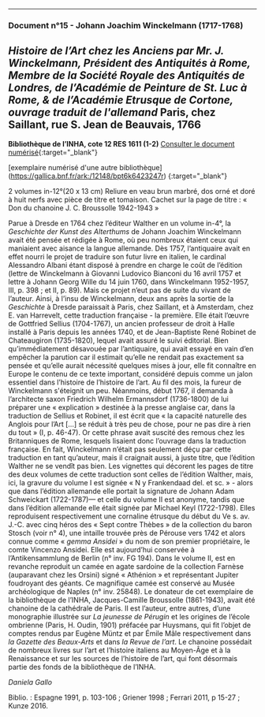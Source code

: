 ***
### **Document n°15 - Johann Joachim Winckelmann (1717-1768)**
**_Histoire de l’Art chez les Anciens par Mr. J. Winckelmann, Président des Antiquités à Rome, Membre de la Société Royale des Antiquités de Londres, de l’Académie de Peinture de St. Luc à Rome, & de l’Académie Etrusque de Cortone, ouvrage traduit de l'allemand_**
**Paris, chez  Saillant, rue S. Jean de  Beauvais, 1766**
-------------------------
**Bibliothèque de l’INHA, cote 12 RES 1611 (1-2)**
[Consulter le document numérisé](http://bibliotheque.inha.fr/iguana/www.main.cls?surl=search#RecordId=1.264250){:target="_blank"}

[exemplaire numérisé d'une autre bibliothèque] (https://gallica.bnf.fr/ark:/12148/bpt6k6423247r) {:target="_blank"}

2 volumes in-12°(20 x 13 cm)
Reliure en veau brun marbré, dos orné et doré à huit nerfs avec pièce de titre et tomaison.
Cachet sur la page de titre : « Don du chanoine J. C. Broussolle 1942-1943 »

Parue à Dresde en 1764 chez l’éditeur Walther en un volume in-4°, la _Geschichte der Kunst des Alterthums_ de Johann Joachim Winckelmann avait été pensée et rédigée à Rome, où peu nombreux étaient ceux qui maniaient avec aisance la langue allemande. Dès 1757, l’antiquaire avait en effet nourri le projet de traduire son futur livre en italien, le cardinal Alessandro Albani étant disposé à prendre en charge le coût de l’édition (lettre de Winckelmann à Giovanni Ludovico Bianconi du 16 avril 1757 et lettre à Johann Georg Wille du 14 juin 1760, dans Winckelmann 1952-1957, III, p. 398 ; et II, p. 89). Mais ce projet n’eut pas de suite du vivant de l’auteur. Ainsi, à l’insu de Winckelmann, deux ans après la sortie de la _Geschichte_ à Dresde paraissait à Paris, chez Saillant, et à Amsterdam, chez E. van Harrevelt, cette traduction française - la première. Elle était l’œuvre de Gottfried Sellius (1704-1767), un ancien professeur de droit à Halle installé à Paris depuis les années 1740, et de Jean-Baptiste René Robinet de Chateaugiron (1735-1820), lequel avait assuré le suivi éditorial. Bien qu’immédiatement désavouée par l’antiquaire, qui avait essayé en vain d’en empêcher la parution car il estimait qu’elle ne rendait pas exactement sa pensée et qu’elle aurait nécessité quelques mises à jour, elle fit connaître en Europe le contenu de ce texte important, considéré depuis comme un jalon essentiel dans l’histoire de l’histoire de l’art. Au fil des mois, la fureur de Winckelmann s'éteignit un peu. Néanmoins, début 1767, il demanda à l’architecte saxon Friedrich Wilhelm Ermannsdorf (1736-1800) de lui préparer une « explication » destinée à la presse anglaise car, dans la traduction de Sellius et Robinet, il est écrit que « la capacité naturelle des Anglois pour l’Art […] se réduit à très peu de chose, pour ne pas dire à rien du tout » (I, p. 46-47). Or cette phrase avait suscité des remous chez les Britanniques de Rome, lesquels lisaient donc l’ouvrage dans la traduction française. En fait, Winckelmann n’était pas seulement déçu par cette traduction en tant qu’auteur, mais il craignait aussi, à juste titre, que l’édition Walther ne se vendît pas bien.
Les vignettes qui décorent les pages de titre des deux volumes de cette traduction sont celles de l’édition Walther, mais, ici, la gravure du volume I est signée « N y Frankendaad del. et sc. » - alors que dans l’édition allemande elle portait la signature de Johann Adam Schweickart (1722-1787)— et celle du volume II est anonyme, tandis que dans l’édition allemande elle était signée par Michael Keyl (1722-1798). Elles reproduisent respectivement une cornaline étrusque du début du Ve s. av. J.-C. avec cinq héros des « Sept contre Thèbes » de la collection du baron Stosch (voir n° 4), une intaille trouvée près de Pérouse vers 1742 et alors connue comme « _gemma Ansidei_ » du nom de son premier propriétaire, le comte Vincenzo Ansidei. Elle est aujourd’hui conservée à l’Antikensammlung de Berlin (n° inv. FG 194). Dans le volume II, est en revanche reproduit un camée en agate sardoine de la collection Farnèse (auparavant chez les Orsini) signé « Athénion » et représentant Jupiter foudroyant des géants. Ce magnifique camée est conservé au Musée archéologique de Naples (n° inv. 25848).
Le donateur de cet exemplaire de la bibliothèque de l’INHA, Jacques-Camille Broussolle (1861-1943), avait été chanoine de la cathédrale de Paris. Il est l’auteur, entre autres, d’une monographie illustrée sur _La jeunesse de Pérugin_ et les origines de l’école ombrienne (Paris, H. Oudin, 1901) préfacée par Huysmans, qui fit l’objet de comptes rendus par Eugène Müntz et par Émile Mâle respectivement dans _la Gazette des Beaux-Arts_ et dans _la Revue de l’art_. Le chanoine possédait de nombreux livres sur l’art et l’histoire italiens au Moyen-Âge et à la Renaissance et sur les sources de l’histoire de l’art, qui font désormais partie des fonds de la bibliothèque de l’INHA.

_Daniela Gallo_

Biblio. : Espagne 1991, p. 103-106 ; Griener 1998 ; Ferrari 2011, p 15-27 ; Kunze 2016.
